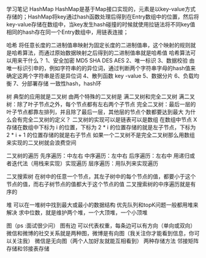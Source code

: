 学习笔记
HashMap
HashMap是基于Map接口实现的，元素是以key-value方式存储的；HashMap将key通过hash函数处理后得到在Entry数组中的位置，然后将key-value存储在数组中，当key发生hash碰撞的时候就使用拉链法将不同key值相同的hash存在同一个Entry数组中，用链表连接；

哈希
将任意长度的二进制值串映射为固定长度的二进制值串，这个映射的规则就是哈希算法，而通过原始数据映射之后得到的二进制值串就是哈希值
哈希算法可以用来干什么？
1、安全加密 MD5 SHA DES AES
2、唯一标识
3、数据校验 由唯一标识引申的，例如字符串的的异位词，通过判断两个字符串字母的hash值来确定这两个字符串是否是异位词
4、散列函数 key -value
5、数据分片
6、负载均衡
7、分部署存储 一致性hash，hash环

树
典型的应用就是二叉树 由两个特殊的二叉树是 满二叉树和完全二叉树
满二叉树：除了叶子节点之外，每个节点都有左右两个子节点
完全二叉树：最后一层的叶子节点都靠左排列，并且除了最后一层，其他层的节点个数都要达到最大
为什么会有完全二叉树的定义？
二叉树的实现可以是链表可以是数组
在数组中节点 X 存储在数组中下标为 i 的位置，下标为 2 * i 的位置存储的就是左子节点，下标为 2 * i + 1 的位置存储的就是右子节点
如果一个二叉树不是完全二叉树那么用数组来实现的二叉树就会浪费空间

二叉树的遍历
先序遍历：中左右
中序遍历：左中右
后序遍历：左右中
用递归或者迭代法（用栈来实现）实现遍历
层序遍历：用队列来实现遍历

二叉搜索树
在树中的任意一个节点，其左子树中的每个节点的值，都要小于这个节点的值，而右子树节点的值都大于这个节点的值
二叉搜索树的中序遍历就是有序的	

堆
可以在一堆树中找到最大或最小的数据结构
优先队列和topK问题一般都用堆来解决
求中位数，就是维护两个堆，一个大顶堆，一个小顶堆


图（ps :面试很少问）
图有边 可以代表权重，每条边可以有方向（单向或双向） 微信和微博的社交关系就是两种图，微博是有向图（我关注你才能看到信息，你可以关注我） 微信是无向图（两个人加好友就能互相看到）
两种存储方法  邻接矩阵存储和邻接表存储


